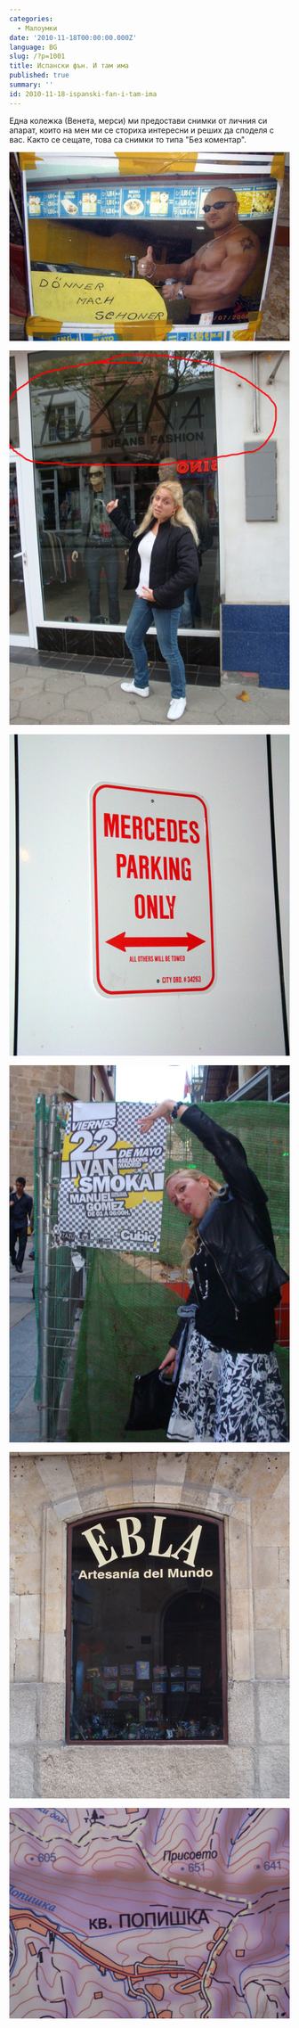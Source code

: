 ```yaml
---
categories:
  - Малоумки
date: '2010-11-18T00:00:00.000Z'
language: BG
slug: /?p=1001
title: Испански фън. И там има
published: true
summary: ''
id: 2010-11-18-ispanski-fan-i-tam-ima
---
```


Една колежка (Венета, мерси) ми предостави снимки от личния си апарат, които на мен ми се сториха интересни и реших да споделя с вас. Както се сещате, това са снимки то типа "Без коментар". 

![](https://raw.githubusercontent.com/kirilchristov/blog_images/main/2010/11/CIMG6426.jpg)

![](https://raw.githubusercontent.com/kirilchristov/blog_images/main/2010/11/Picture-154.jpg)

![Mercedes Only](https://raw.githubusercontent.com/kirilchristov/blog_images/main/2010/11/Picture-173.jpg)

 

![Ivan Smoka](https://raw.githubusercontent.com/kirilchristov/blog_images/main/2010/11/Picture-1199.jpg)

 

![ebla](https://raw.githubusercontent.com/kirilchristov/blog_images/main/2010/11/Picture-1277.jpg)

![попишка](https://raw.githubusercontent.com/kirilchristov/blog_images/main/2010/11/Picture-176.jpg)
